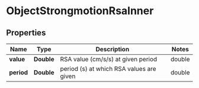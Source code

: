

# ObjectStrongmotionRsaInner


## Properties

| Name | Type | Description | Notes |
|------------ | ------------- | ------------- | -------------|
|**value** | **Double** | RSA value (cm/s/s) at given period | double |  [optional] |
|**period** | **Double** | period (s) at which RSA values are given | double |  [optional] |



